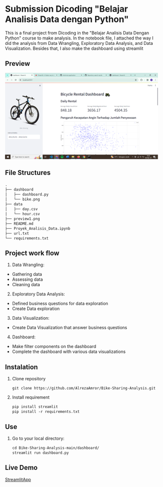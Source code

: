 # Submission Dicoding "Belajar Analisis Data dengan Python"<br>
This is a final project from Dicoding in the "Belajar Analisis Data Dengan Python" course to make analysis. 
In the notebook file, I attached the way I did the analysis from Data Wrangling, Exploratory Data Analysis, and Data Visualization. 
Besides that, I also make the dashboard using streamlit

## Preview
![Dashboard](https://raw.githubusercontent.com/nugrahamw/Bicycle-Rental/main/preview1.png)

## File Structures
```
.
├── dashboard
│   ├── dashboard.py
│   └── bike.png
├── data
│   ├── day.csv
|   └── hour.csv
├── preview1.png
├── README.md
├── Proyek_Analisis_Data.ipynb
├── url.txt
└── requirements.txt
```

## Project work flow
1. Data Wrangling: 
 - Gathering data
 - Assessing data
 - Cleaning data
2. Exploratory Data Analysis:
 - Defined business questions for data exploration
 - Create Data exploration
3. Data Visualization:
 - Create Data Visualization that answer business questions
4. Dashboard:
 - Make filter components on the dashboard
 - Complete the dashboard with various data visualizations

## Instalation

1. Clone repository

   ```shell
   git clone https://github.com/AlrezaAmror/Bike-Sharing-Analysis.git
   ```

2. Install requirement

    ```shell
    pip install streamlit
    pip install -r requirements.txt
    ```

## Use
1. Go to your local directory:

    ```shell
    cd Bike-Sharing-Analysis-main/dashboard/
    streamlit run dashboard.py
## Live Demo
[StreamlitApp]("https://bicycle-rental-nugrahamw.streamlit.app/")

